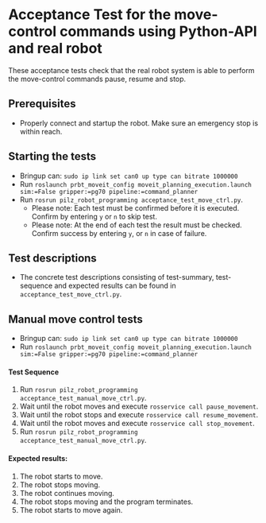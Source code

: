 <!--
Copyright (c) 2018 Pilz GmbH & Co. KG

This program is free software: you can redistribute it and/or modify
it under the terms of the GNU Lesser General Public License as published by
the Free Software Foundation, either version 3 of the License, or
(at your option) any later version.

This program is distributed in the hope that it will be useful,
but WITHOUT ANY WARRANTY; without even the implied warranty of
MERCHANTABILITY or FITNESS FOR A PARTICULAR PURPOSE.  See the
GNU Lesser General Public License for more details.

You should have received a copy of the GNU Lesser General Public License
along with this program.  If not, see <http://www.gnu.org/licenses/>.
-->

# Acceptance Test for the move-control commands using Python-API and real robot
These acceptance tests check that the real robot system is able to perform
the move-control commands pause, resume and stop.

## Prerequisites
  - Properly connect and startup the robot. Make sure an emergency stop is within reach.

## Starting the tests
- Bringup can: `sudo ip link set can0 up type can bitrate 1000000`
- Run `roslaunch prbt_moveit_config moveit_planning_execution.launch sim:=False gripper:=pg70 pipeline:=command_planner`
- Run `rosrun pilz_robot_programming acceptance_test_move_ctrl.py`.
  - Please note: Each test must be confirmed before it is executed.
Confirm by entering `y` or `n` to skip test.
  - Please note: At the end of each test the result must be checked.
Confirm success by entering `y`, or `n` in case of failure.

## Test descriptions
- The concrete test descriptions consisting of test-summary, test-sequence and
expected results can be found in `acceptance_test_move_ctrl.py`.

## Manual move control tests
- Bringup can: `sudo ip link set can0 up type can bitrate 1000000`
- Run `roslaunch prbt_moveit_config moveit_planning_execution.launch sim:=False gripper:=pg70 pipeline:=command_planner`

#### Test Sequence
  1. Run `rosrun pilz_robot_programming acceptance_test_manual_move_ctrl.py`.
  2. Wait until the robot moves and execute `rosservice call pause_movement`.
  3. Wait until the robot stops and execute `rosservice call resume_movement`.
  4. Wait until the robot moves and execute `rosservice call stop_movement`.
  5. Run `rosrun pilz_robot_programming acceptance_test_manual_move_ctrl.py`.

#### Expected results:
  1. The robot starts to move.
  2. The robot stops moving.
  3. The robot continues moving.
  4. The robot stops moving and the program terminates.
  5. The robot starts to move again.
